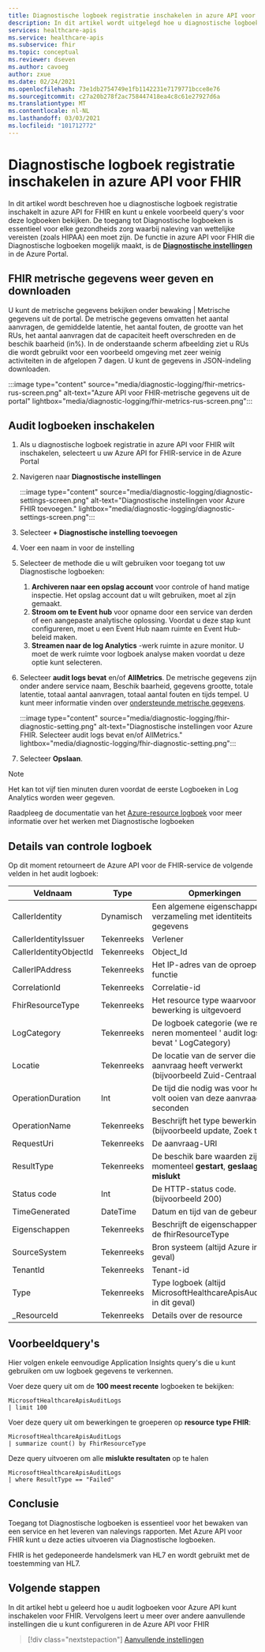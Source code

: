 ```yaml
---
title: Diagnostische logboek registratie inschakelen in azure API voor FHIR
description: In dit artikel wordt uitgelegd hoe u diagnostische logboek registratie inschakelt in azure API voor FHIR®
services: healthcare-apis
ms.service: healthcare-apis
ms.subservice: fhir
ms.topic: conceptual
ms.reviewer: dseven
ms.author: cavoeg
author: zxue
ms.date: 02/24/2021
ms.openlocfilehash: 73e1db2754749e1fb1142231e7179771bcce8e76
ms.sourcegitcommit: c27a20b278f2ac758447418ea4c8c61e27927d6a
ms.translationtype: MT
ms.contentlocale: nl-NL
ms.lasthandoff: 03/03/2021
ms.locfileid: "101712772"
---
```

# <a name="enable-diagnostic-logging-in-azure-api-for-fhir"></a>Diagnostische logboek registratie inschakelen in azure API voor FHIR

In dit artikel wordt beschreven hoe u diagnostische logboek registratie inschakelt in azure API for FHIR en kunt u enkele voorbeeld query's voor deze logboeken bekijken. De toegang tot Diagnostische logboeken is essentieel voor elke gezondheids zorg waarbij naleving van wettelijke vereisten (zoals HIPAA) een moet zijn. De functie in azure API voor FHIR die Diagnostische logboeken mogelijk maakt, is de [**Diagnostische instellingen**](../azure-monitor/essentials/diagnostic-settings.md) in de Azure Portal. 

## <a name="view-and-download-fhir-metrics-data"></a>FHIR metrische gegevens weer geven en downloaden

U kunt de metrische gegevens bekijken onder bewaking | Metrische gegevens uit de portal. De metrische gegevens omvatten het aantal aanvragen, de gemiddelde latentie, het aantal fouten, de grootte van het RUs, het aantal aanvragen dat de capaciteit heeft overschreden en de beschik baarheid (in%). In de onderstaande scherm afbeelding ziet u RUs die wordt gebruikt voor een voorbeeld omgeving met zeer weinig activiteiten in de afgelopen 7 dagen. U kunt de gegevens in JSON-indeling downloaden.

   :::image type="content" source="media/diagnostic-logging/fhir-metrics-rus-screen.png" alt-text="Azure API voor FHIR-metrische gegevens uit de portal" lightbox="media/diagnostic-logging/fhir-metrics-rus-screen.png":::

## <a name="enable-audit-logs"></a>Audit logboeken inschakelen
1. Als u diagnostische logboek registratie in azure API voor FHIR wilt inschakelen, selecteert u uw Azure API for FHIR-service in de Azure Portal 
2. Navigeren naar **Diagnostische instellingen** 

   :::image type="content" source="media/diagnostic-logging/diagnostic-settings-screen.png" alt-text="Diagnostische instellingen voor Azure FHIR toevoegen." lightbox="media/diagnostic-logging/diagnostic-settings-screen.png":::

3. Selecteer **+ Diagnostische instelling toevoegen**

4. Voer een naam in voor de instelling

5. Selecteer de methode die u wilt gebruiken voor toegang tot uw Diagnostische logboeken:

    1. **Archiveren naar een opslag account** voor controle of hand matige inspectie. Het opslag account dat u wilt gebruiken, moet al zijn gemaakt.
    2. **Stroom om te Event hub** voor opname door een service van derden of een aangepaste analytische oplossing. Voordat u deze stap kunt configureren, moet u een Event Hub naam ruimte en Event Hub-beleid maken.
    3. **Streamen naar de log Analytics** -werk ruimte in azure monitor. U moet de werk ruimte voor logboek analyse maken voordat u deze optie kunt selecteren.

6. Selecteer **audit logs bevat** en/of **AllMetrics**. De metrische gegevens zijn onder andere service naam, Beschik baarheid, gegevens grootte, totale latentie, totaal aantal aanvragen, totaal aantal fouten en tijds tempel. U kunt meer informatie vinden over [ondersteunde metrische gegevens](https://docs.microsoft.com/azure/azure-monitor/essentials/metrics-supported#microsofthealthcareapisservices). 

   :::image type="content" source="media/diagnostic-logging/fhir-diagnostic-setting.png" alt-text="Diagnostische instellingen voor Azure FHIR. Selecteer audit logs bevat en/of AllMetrics." lightbox="media/diagnostic-logging/fhir-diagnostic-setting.png":::

7. Selecteer **Opslaan**.


> [!Note] 
> Het kan tot vijf tien minuten duren voordat de eerste Logboeken in Log Analytics worden weer gegeven.  
 
Raadpleeg de documentatie van het [Azure-resource logboek](../azure-monitor/essentials/platform-logs-overview.md) voor meer informatie over het werken met Diagnostische logboeken

## <a name="audit-log-details"></a>Details van controle logboek
Op dit moment retourneert de Azure API voor de FHIR-service de volgende velden in het audit logboek: 

|Veldnaam  |Type  |Opmerkingen  |
|---------|---------|---------|
|CallerIdentity|Dynamisch|Een algemene eigenschappen verzameling met identiteits gegevens
|CallerIdentityIssuer|Tekenreeks|Verlener 
|CallerIdentityObjectId|Tekenreeks|Object_Id 
|CallerIPAddress|Tekenreeks|Het IP-adres van de oproepende functie 
|CorrelationId|Tekenreeks| Correlatie-id
|FhirResourceType|Tekenreeks|Het resource type waarvoor de bewerking is uitgevoerd
|LogCategory|Tekenreeks|De logboek categorie (we retour neren momenteel ' audit logs bevat ' LogCategory)
|Locatie|Tekenreeks|De locatie van de server die de aanvraag heeft verwerkt (bijvoorbeeld Zuid-Centraal VS)
|OperationDuration|Int|De tijd die nodig was voor het volt ooien van deze aanvraag in seconden
|OperationName|Tekenreeks| Beschrijft het type bewerking (bijvoorbeeld update, Zoek type)
|RequestUri|Tekenreeks|De aanvraag-URI 
|ResultType|Tekenreeks|De beschik bare waarden zijn momenteel **gestart**, **geslaagd** of **mislukt**
|Status code|Int|De HTTP-status code. (bijvoorbeeld 200) 
|TimeGenerated|DateTime|Datum en tijd van de gebeurtenis|
|Eigenschappen|Tekenreeks| Beschrijft de eigenschappen van de fhirResourceType
|SourceSystem|Tekenreeks| Bron systeem (altijd Azure in dit geval)
|TenantId|Tekenreeks|Tenant-id
|Type|Tekenreeks|Type logboek (altijd MicrosoftHealthcareApisAuditLog in dit geval)
|_ResourceId|Tekenreeks|Details over de resource

## <a name="sample-queries"></a>Voorbeeldquery's

Hier volgen enkele eenvoudige Application Insights query's die u kunt gebruiken om uw logboek gegevens te verkennen.

Voer deze query uit om de **100 meest recente** logboeken te bekijken:

```Application Insights
MicrosoftHealthcareApisAuditLogs
| limit 100
```

Voer deze query uit om bewerkingen te groeperen op **resource type FHIR**:

```Application Insights
MicrosoftHealthcareApisAuditLogs 
| summarize count() by FhirResourceType
```

Deze query uitvoeren om alle **mislukte resultaten** op te halen

```Application Insights
MicrosoftHealthcareApisAuditLogs 
| where ResultType == "Failed" 
```

## <a name="conclusion"></a>Conclusie 
Toegang tot Diagnostische logboeken is essentieel voor het bewaken van een service en het leveren van nalevings rapporten. Met Azure API voor FHIR kunt u deze acties uitvoeren via Diagnostische logboeken. 
 
FHIR is het gedeponeerde handelsmerk van HL7 en wordt gebruikt met de toestemming van HL7.

## <a name="next-steps"></a>Volgende stappen
In dit artikel hebt u geleerd hoe u audit logboeken voor Azure API kunt inschakelen voor FHIR. Vervolgens leert u meer over andere aanvullende instellingen die u kunt configureren in de Azure API voor FHIR
 
>[!div class="nextstepaction"]
>[Aanvullende instellingen](azure-api-for-fhir-additional-settings.md)
